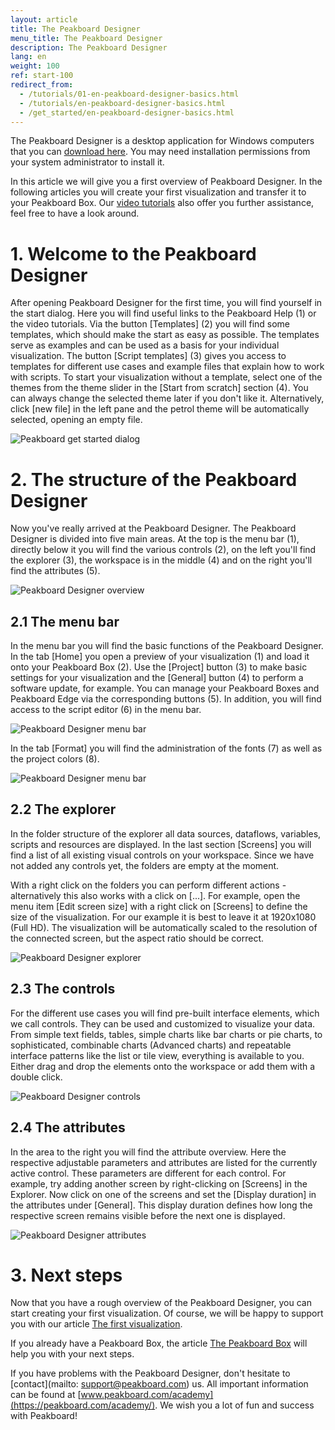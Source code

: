 ```yaml
---
layout: article
title: The Peakboard Designer  
menu_title: The Peakboard Designer  
description: The Peakboard Designer  
lang: en
weight: 100
ref: start-100
redirect_from:
  - /tutorials/01-en-peakboard-designer-basics.html
  - /tutorials/en-peakboard-designer-basics.html
  - /get_started/en-peakboard-designer-basics.html
---
```


The Peakboard Designer is a desktop application for Windows computers that you can [download here](https://peakboard.com/en/peakboard-designer/?utm_source=HelpCenter&utm_medium=Link&utm_campaign=GetStarted_Article).
You may need installation permissions from your system administrator to install it.

In this article we will give you a first overview of Peakboard Designer. In the following articles you will create your first visualization and transfer it to your Peakboard Box.
Our [video tutorials](/tutorials/en-video-overview.html) also offer you further assistance, feel free to have a look around.

# 1. Welcome to the Peakboard Designer

After opening Peakboard Designer for the first time, you will find yourself in the start dialog.
Here you will find useful links to the Peakboard Help (1) or the video tutorials.
Via the button [Templates] (2) you will find some templates, which should make the start as easy as possible.
The templates serve as examples and can be used as a basis for your individual visualization.
The button [Script templates] (3) gives you access to templates for different use cases and example files that explain how to work with scripts.
To start your visualization without a template, select one of the themes from the theme slider in the [Start from scratch] section (4).
You can always change the selected theme later if you don't like it.
Alternatively, click [new file] in the left pane and the petrol theme will be automatically selected, opening an empty file.

![Peakboard get started dialog](/assets/images/get_started/Peakboard-Designer_start_en.png)

# 2. The structure of the Peakboard Designer

Now you've really arrived at the Peakboard Designer.
The Peakboard Designer is divided into five main areas.
At the top is the menu bar (1), directly below it you will find the various controls (2), on the left you'll find the explorer (3), the workspace is in the middle (4) and on the right you'll find the attributes (5).

![Peakboard Designer overview](/assets/images/get_started/Peakboard-Designer_overview_en.png)

## 2.1 The menu bar 

In the menu bar you will find the basic functions of the Peakboard Designer.
In the tab [Home] you open a preview of your visualization (1) and load it onto your Peakboard Box (2).
Use the [Project] button (3) to make basic settings for your visualization and the [General] button (4) to perform a software update, for example. You can manage your Peakboard Boxes and Peakboard Edge via the corresponding buttons (5). In addition, you will find access to the script editor (6) in the menu bar. 

![Peakboard Designer menu bar](/assets/images/get_started/Peakboard-Designer_menu_01_en.png)

In the tab [Format] you will find the administration of the fonts (7) as well as the project colors (8).

![Peakboard Designer menu bar](/assets/images/get_started/Peakboard-Designer_menu_02_en.png)

## 2.2 The explorer

In the folder structure of the explorer all data sources, dataflows, variables, scripts and resources are displayed.
In the last section [Screens] you will find a list of all existing visual controls on your workspace.
Since we have not added any controls yet, the folders are empty at the moment.

With a right click on the folders you can perform different actions - alternatively this also works with a click on [...].
For example, open the menu item [Edit screen size] with a right click on [Screens] to define the size of the visualization.
For our example it is best to leave it at 1920x1080 (Full HD).
The visualization will be automatically scaled to the resolution of the connected screen, but the aspect ratio should be correct.

![Peakboard Designer explorer](/assets/images/get_started/Peakboard-Designer_explorer_en.png)

## 2.3 The controls 

For the different use cases you will find pre-built interface elements, which we call controls. They can be used and customized to visualize your data.
From simple text fields, tables, simple charts like bar charts or pie charts, to sophisticated, combinable charts (Advanced charts) and repeatable interface patterns like the list or tile view, everything is available to you.
Either drag and drop the elements onto the workspace or add them with a double click.

![Peakboard Designer controls](/assets/images/get_started/Peakboard-Designer_controls_en.gif)

## 2.4 The attributes

In the area to the right you will find the attribute overview.
Here the respective adjustable parameters and attributes are listed for the currently active control. 
These parameters are different for each control.
For example, try adding another screen by right-clicking on [Screens] in the Explorer. 
Now click on one of the screens and set the [Display duration] in the attributes under [General].
This display duration defines how long the respective screen remains visible before the next one is displayed.

![Peakboard Designer attributes](/assets/images/get_started/Peakboard-Designer_attributes_en.png)

# 3. Next steps

Now that you have a rough overview of the Peakboard Designer, you can start creating your first visualization. Of course, we will be happy to support you with our article [The first visualization](https://help.peakboard.com/get_started/en-visualization.html).

If you already have a Peakboard Box, the article [The Peakboard Box](https://help.peakboard.com/get_started/de-peakboard-box.html) will help you with your next steps.

If you have problems with the Peakboard Designer, don't hesitate to [contact](mailto: support@peakboard.com) us.
All important information can be found at [www.peakboard.com/academy](https://peakboard.com/academy/). 
We wish you a lot of fun and success with Peakboard!